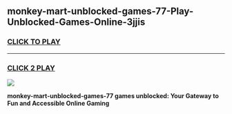 
## monkey-mart-unblocked-games-77-Play-Unblocked-Games-Online-3jjis
<h3>
<a href="https://premium76.site?title=monkey-mart-unblocked-games-77&ref=24A">CLICK TO PLAY</a></h3>
<hr>

<h3>
<a href="https://premium76.site?title=monkey-mart-unblocked-games-77&ref=24A">CLICK 2 PLAY</a>
  
</h3>

<a href="https://premium76.site?title=monkey-mart-unblocked-games-77&ref=24A"><img src="https://clearcache.store/games.png"></a>


**monkey-mart-unblocked-games-77 games unblocked: Your Gateway to Fun and Accessible Online Gaming**
